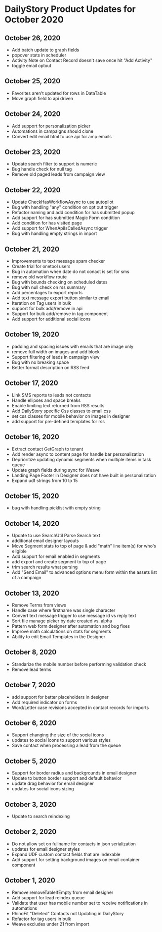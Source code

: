 # DailyStory Product Updates for October 2020
## October 26, 2020
* Add batch update to graph fields
* popover stats in scheduler
* Activity Note on Contact Record doesn't save once hit "Add Activity"
* toggle email optout

## October 25, 2020
* Favorites aren't updated for rows in DataTable
* Move graph field to api driven

## October 24, 2020
* Add support for personalization picker
* Automations in campaigns should clone
* Convert edit email html to use api for amp emails

## October 23, 2020
* Update search filter to support is numeric
* Bug handle check for null tag
* Remove old paged leads from campaign view

## October 22, 2020
* Update CheckHasWorkflowAsync to use autopilot
* Bug with handling "any" condition on opt out trigger
* Refactor naming and add condition for has submitted popup
* Add support for has submitted Magic Form condition
* Add condition for has visited page
* Add support for WhenApiIsCalledAsync trigger
* Bug with handling empty strings in import

## October 21, 2020
* Improvements to text message spam checker
* Create trial for onetool users
* Bug in automation when date do not conact is set for sms
* remove old workflow route
* Bug with bounds checking on scheduled dates
* Bug with null check on rss summary
* Add percentages to export reports
* Add text message export button similar to email
* Iteration on Tag users in bulk
* support for bulk add/remove in api
* Support for bulk add/remove in tag component
* Add support for additional social icons

## October 19, 2020
* padding and spacing issues with emails that are image only
* remove full width on images and add block
* Support filtering of leads in campaign view
* Bug with no breaking space
* Better format description on RSS feed

## October 17, 2020
* Link SMS reports to leads not contacts
* Handle ellipses and space breaks
* Enable limiting text returned from RSS results
* Add DailyStory specific Css classes to email css
* set css classes for mobile behavior on images in designer
* add support for pre-defined templates for rss

## October 16, 2020
* Extract contact GetGraph to tenant
* Add render async to content page for handle bar personalization
* Deprioritize updating dynamic segments when multiple items in task queue
* Update graph fields during sync for Weave
* Landing Page Footer in Designer does not have built in personalization
* Expand udf strings from 10 to 15

## October 15, 2020
* bug with handling picklist with empty string

## October 14, 2020
* Update to use SearchUtil Parse Search text
* additional email designer layouts
* Move Segment stats to top of page & add "math" line item(s) for who's eligible
* Add support for email enabled in segments
* add export and create segment to top of page
* trim search results what parsing
* Add "Send Email" to advanced options menu form within the assets list of a campaign

## October 13, 2020
* Remove Terms from views
* Handle case where firstname was single character
* Convert text message trigger to use message id vs reply text
* Sort file manage picker by date created vs. alpha
* Pattern web form designer after automation and bug fixes
* Improve math calculations on stats for segments
* Ability to edit Email Templates in the Designer

## October 8, 2020
* Standarize the mobile number before performing validation check
* Remove lead terms

## October 7, 2020
* add support for better placeholders in designer
* Add required indicator on forms
* Word/Letter case revisions accepted in contact records for imports

## October 6, 2020
* Support changing the size of the social icons
* updates to social icons to support various styles
* Save contact when processing a lead from the queue

## October 5, 2020
* Support for border radius and backgrounds in email designer
* Update to button border support and default behavior
* update drag behavior for email designer
* updates for social icons sizing

## October 3, 2020
* Update to search reindexing

## October 2, 2020
* Do not allow set on fullname for contacts in json serialization
* updates for email designer styles
* Expand UDF custom contact fields that are indexable
* Add support for setting background images on email container component

## October 1, 2020
* Remove removeTableIfEmpty from email designer
* Add support for lead reindex queue
* Validate that user has mobile number set to receive notifications in automations
* RhinoFit "Deleted" Contacts not Updating in DailyStory
* Refactor for tag users in bulk
* Weave excludes under 21 from import
